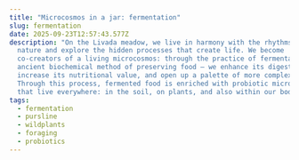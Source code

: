```yaml
---
title: "Microcosmos in a jar: fermentation"
slug: fermentation
date: 2025-09-23T12:57:43.577Z
description: "On the Livada meadow, we live in harmony with the rhythms of
  nature and explore the hidden processes that create life. We become
  co-creators of a living microcosmos: through the practice of fermentation – an
  ancient biochemical method of preserving food – we enhance its digestibility,
  increase its nutritional value, and open up a palette of more complex flavors.
  Through this process, fermented food is enriched with probiotic microorganisms
  that live everywhere: in the soil, on plants, and also within our bodies."
tags:
  - fermentation
  - pursline
  - wildplants
  - foraging
  - probiotics
---
```

